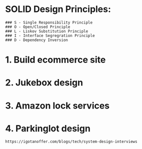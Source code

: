 # SOLID Design Principles:
````
### S - Single Responsibility Principle
### O - Open/Closed Principle
### L - Liskov Substitution Principle
### I - Interface Segregration Principle
### D - Dependency Inversion
````
# 1. Build ecommerce site

# 2. Jukebox design

# 3. Amazon lock services

# 4. Parkinglot design
    https://igotanoffer.com/blogs/tech/system-design-interviews



















